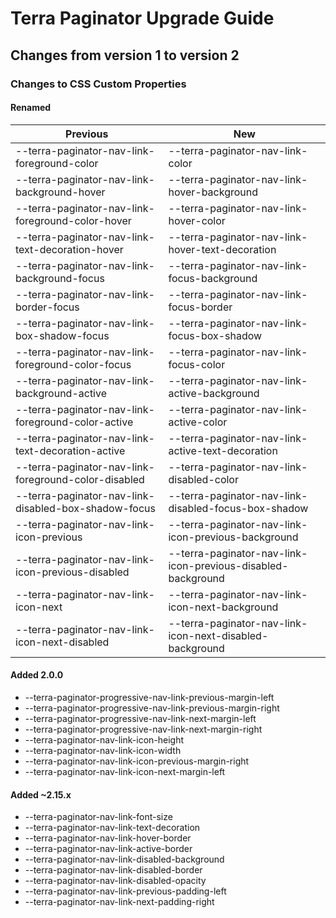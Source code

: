 # Terra Paginator Upgrade Guide

## Changes from version 1 to version 2

### Changes to CSS Custom Properties

#### Renamed
| Previous | New |
|-|-|
| --terra-paginator-nav-link-foreground-color | --terra-paginator-nav-link-color |
| --terra-paginator-nav-link-background-hover | --terra-paginator-nav-link-hover-background |
| --terra-paginator-nav-link-foreground-color-hover | --terra-paginator-nav-link-hover-color |
| --terra-paginator-nav-link-text-decoration-hover | --terra-paginator-nav-link-hover-text-decoration |
| --terra-paginator-nav-link-background-focus | --terra-paginator-nav-link-focus-background |
| --terra-paginator-nav-link-border-focus | --terra-paginator-nav-link-focus-border |
| --terra-paginator-nav-link-box-shadow-focus | --terra-paginator-nav-link-focus-box-shadow |
| --terra-paginator-nav-link-foreground-color-focus | --terra-paginator-nav-link-focus-color |
| --terra-paginator-nav-link-background-active | --terra-paginator-nav-link-active-background |
| --terra-paginator-nav-link-foreground-color-active | --terra-paginator-nav-link-active-color |
| --terra-paginator-nav-link-text-decoration-active | --terra-paginator-nav-link-active-text-decoration |
| --terra-paginator-nav-link-foreground-color-disabled | --terra-paginator-nav-link-disabled-color |
| --terra-paginator-nav-link-disabled-box-shadow-focus | --terra-paginator-nav-link-disabled-focus-box-shadow |
| --terra-paginator-nav-link-icon-previous | --terra-paginator-nav-link-icon-previous-background |
| --terra-paginator-nav-link-icon-previous-disabled | --terra-paginator-nav-link-icon-previous-disabled-background |
| --terra-paginator-nav-link-icon-next | --terra-paginator-nav-link-icon-next-background |
| --terra-paginator-nav-link-icon-next-disabled | --terra-paginator-nav-link-icon-next-disabled-background |

#### Added 2.0.0
* --terra-paginator-progressive-nav-link-previous-margin-left
* --terra-paginator-progressive-nav-link-previous-margin-right
* --terra-paginator-progressive-nav-link-next-margin-left
* --terra-paginator-progressive-nav-link-next-margin-right
* --terra-paginator-nav-link-icon-height
* --terra-paginator-nav-link-icon-width
* --terra-paginator-nav-link-icon-previous-margin-right
* --terra-paginator-nav-link-icon-next-margin-left

#### Added ~2.15.x
* --terra-paginator-nav-link-font-size
* --terra-paginator-nav-link-text-decoration
* --terra-paginator-nav-link-hover-border
* --terra-paginator-nav-link-active-border
* --terra-paginator-nav-link-disabled-background
* --terra-paginator-nav-link-disabled-border
* --terra-paginator-nav-link-disabled-opacity
* --terra-paginator-nav-link-previous-padding-left
* --terra-paginator-nav-link-next-padding-right
